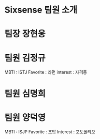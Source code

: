 # Sixsense 팀원 소개

# 팀장 장현웅

# 팀원 김정규
MBTI : ISTJ
Favorite : 라면
interest : 자격증

# 팀원 심명희

# 팀원 양덕영
MBTI : ISJP
Favorite : 초밥
Interest : 포토폴리오
